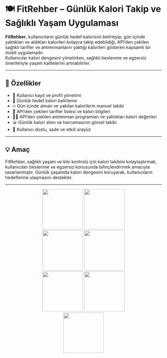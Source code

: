 # 🍽️ FitRehber – Günlük Kalori Takip ve Sağlıklı Yaşam Uygulaması

**FitRehber**, kullanıcıların günlük hedef kalorisini belirleyip, gün içinde yaktıkları ve aldıkları kalorileri kolayca takip edebildiği, API’den çekilen sağlıklı tarifler ve antrenmanların yaktığı kalorileri gösteren kapsamlı bir mobil uygulamadır.  
Kullanıcılar kalori dengesini yönetirken, sağlıklı beslenme ve egzersiz önerileriyle yaşam kalitelerini artırabilirler.

---

## 🚀 Özellikler

- 👤 Kullanıcı kayıt ve profil yönetimi  
- 🎯 Günlük hedef kalori belirleme  
- 🔥 Gün içinde alınan ve yakılan kalorilerin manuel takibi  
- 🥗 API’den çekilen tarifler listesi ve kalori bilgileri  
- 🏋️‍♂️ API’den çekilen antrenman programları ve yaktıkları kalori değerleri  
- 📊 Günlük kalori alımı ve harcamasının görsel takibi  
- 📱 Kullanıcı dostu, sade ve etkili arayüz  

---

## 💡 Amaç

FitRehber, sağlıklı yaşam ve kilo kontrolü için kalori takibini kolaylaştırmak, kullanıcıları beslenme ve egzersiz konusunda bilinçlendirmek amacıyla tasarlanmıştır. Günlük yaşamda kalori dengesini koruyarak, kullanıcıların hedeflerine ulaşmasını destekler.

---


<div align="center">
  <img src="![Ekran görüntüsü 2025-05-28 104750](https://github.com/user-attachments/assets/a274a728-e5f5-42d1-9fb6-2627f1025017)
" width="130" />
  <img src="  ![Ekran görüntüsü 2025-05-28 104805](https://github.com/user-attachments/assets/60bcb6ef-f974-4e80-a81b-8832319c8c1c)
" width="130" />
</div>


<div align="center">
  <img src="![Ekran görüntüsü 2025-05-28 151943](https://github.com/user-attachments/assets/b2216dc6-0c2b-439e-8259-df3eab8afa3f)
  " width="130" />
  <img src="  ![Ekran görüntüsü 2025-05-28 151926](https://github.com/user-attachments/assets/6093be18-fbee-4c2f-897d-b2496a72c021)
 " width="130" />
</div>



<div align="center">
  <img src=" ![Ekran görüntüsü 2025-05-28 151914](https://github.com/user-attachments/assets/ed861b28-8f0e-4104-bda5-f28d5a765b8e)
" width="130" />
  <img src="![Ekran görüntüsü 2025-05-28 150016](https://github.com/user-attachments/assets/7cf4fb18-e4cc-4927-b09d-bcd809624076)
  " width="130" />
</div>


<div align="center">
  <img src="![Ekran görüntüsü 2025-05-28 151937](https://github.com/user-attachments/assets/fb56b5cd-d755-4dd4-a15f-ae7563b0acef)
  " width="130" />
</div>
